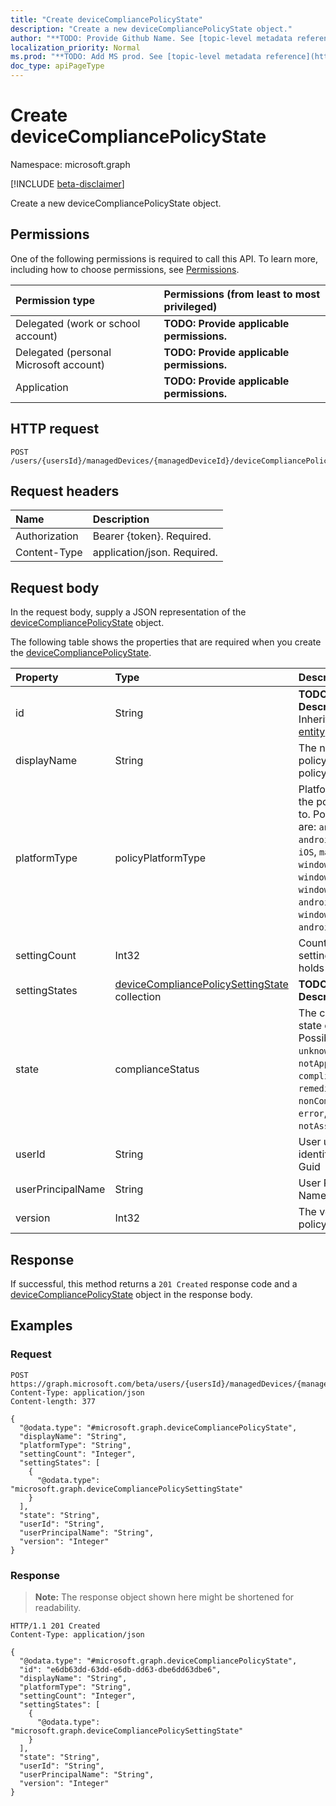 ```yaml
---
title: "Create deviceCompliancePolicyState"
description: "Create a new deviceCompliancePolicyState object."
author: "**TODO: Provide Github Name. See [topic-level metadata reference](https://msgo.azurewebsites.net/add/document/guidelines/metadata.html#topic-level-metadata)**"
localization_priority: Normal
ms.prod: "**TODO: Add MS prod. See [topic-level metadata reference](https://msgo.azurewebsites.net/add/document/guidelines/metadata.html#topic-level-metadata)**"
doc_type: apiPageType
---
```


# Create deviceCompliancePolicyState
Namespace: microsoft.graph

[!INCLUDE [beta-disclaimer](../../includes/beta-disclaimer.md)]

Create a new deviceCompliancePolicyState object.

## Permissions
One of the following permissions is required to call this API. To learn more, including how to choose permissions, see [Permissions](/graph/permissions-reference).

|Permission type|Permissions (from least to most privileged)|
|:---|:---|
|Delegated (work or school account)|**TODO: Provide applicable permissions.**|
|Delegated (personal Microsoft account)|**TODO: Provide applicable permissions.**|
|Application|**TODO: Provide applicable permissions.**|

## HTTP request

<!-- {
  "blockType": "ignored"
}
-->
``` http
POST /users/{usersId}/managedDevices/{managedDeviceId}/deviceCompliancePolicyStates
```

## Request headers
|Name|Description|
|:---|:---|
|Authorization|Bearer {token}. Required.|
|Content-Type|application/json. Required.|

## Request body
In the request body, supply a JSON representation of the [deviceCompliancePolicyState](../resources/devicecompliancepolicystate.md) object.

The following table shows the properties that are required when you create the [deviceCompliancePolicyState](../resources/devicecompliancepolicystate.md).

|Property|Type|Description|
|:---|:---|:---|
|id|String|**TODO: Add Description** Inherited from [entity](../resources/entity.md)|
|displayName|String|The name of the policy for this policyBase|
|platformType|policyPlatformType|Platform type that the policy applies to. Possible values are: `android`, `androidForWork`, `iOS`, `macOS`, `windowsPhone81`, `windows81AndLater`, `windows10AndLater`, `androidWorkProfile`, `windows10XProfile`, `androidAOSP`, `all`.|
|settingCount|Int32|Count of how many setting a policy holds|
|settingStates|[deviceCompliancePolicySettingState](../resources/devicecompliancepolicysettingstate.md) collection|**TODO: Add Description**|
|state|complianceStatus|The compliance state of the policy. Possible values are: `unknown`, `notApplicable`, `compliant`, `remediated`, `nonCompliant`, `error`, `conflict`, `notAssigned`.|
|userId|String|User unique identifier, must be Guid|
|userPrincipalName|String|User Principal Name|
|version|Int32|The version of the policy|



## Response

If successful, this method returns a `201 Created` response code and a [deviceCompliancePolicyState](../resources/devicecompliancepolicystate.md) object in the response body.

## Examples

### Request
<!-- {
  "blockType": "request",
  "name": "create_devicecompliancepolicystate_from_"
}
-->
``` http
POST https://graph.microsoft.com/beta/users/{usersId}/managedDevices/{managedDeviceId}/deviceCompliancePolicyStates
Content-Type: application/json
Content-length: 377

{
  "@odata.type": "#microsoft.graph.deviceCompliancePolicyState",
  "displayName": "String",
  "platformType": "String",
  "settingCount": "Integer",
  "settingStates": [
    {
      "@odata.type": "microsoft.graph.deviceCompliancePolicySettingState"
    }
  ],
  "state": "String",
  "userId": "String",
  "userPrincipalName": "String",
  "version": "Integer"
}
```


### Response
>**Note:** The response object shown here might be shortened for readability.
<!-- {
  "blockType": "response",
  "truncated": true,
  "@odata.type": "microsoft.graph.deviceCompliancePolicyState"
}
-->
``` http
HTTP/1.1 201 Created
Content-Type: application/json

{
  "@odata.type": "#microsoft.graph.deviceCompliancePolicyState",
  "id": "e6db63dd-63dd-e6db-dd63-dbe6dd63dbe6",
  "displayName": "String",
  "platformType": "String",
  "settingCount": "Integer",
  "settingStates": [
    {
      "@odata.type": "microsoft.graph.deviceCompliancePolicySettingState"
    }
  ],
  "state": "String",
  "userId": "String",
  "userPrincipalName": "String",
  "version": "Integer"
}
```

